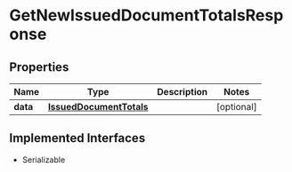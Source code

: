 

# GetNewIssuedDocumentTotalsResponse



## Properties

| Name | Type | Description | Notes |
|------------ | ------------- | ------------- | -------------|
|**data** | [**IssuedDocumentTotals**](IssuedDocumentTotals.md) |  |  [optional] |


## Implemented Interfaces

* Serializable


